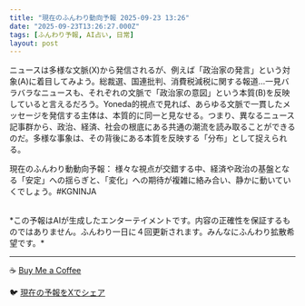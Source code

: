 ```yaml
---
title: "現在のふんわり動向予報 2025-09-23 13:26"
date: "2025-09-23T13:26:27.000Z"
tags: [ふんわり予報, AI占い, 日常]
layout: post
---
```


ニュースは多様な文脈(X)から発信されるが、例えば「政治家の発言」という対象(A)に着目してみよう。総裁選、国連批判、消費税減税に関する報道…一見バラバラなニュースも、それぞれの文脈で「政治家の意図」という本質(B)を反映していると言えるだろう。Yoneda的視点で見れば、あらゆる文脈で一貫したメッセージを発信する主体は、本質的に同一と見なせる。つまり、異なるニュース記事群から、政治、経済、社会の根底にある共通の潮流を読み取ることができるのだ。多様な事象は、その背後にある本質を反映する「分布」として捉えられる。

現在のふんわり動動向予報：
様々な視点が交錯する中、経済や政治の基盤となる「安定」への揺らぎと、「変化」への期待が複雑に絡み合い、静かに動いていくでしょう。#KGNINJA

<br>
*この予報はAIが生成したエンターテイメントです。内容の正確性を保証するものではありません。ふんわり一日に４回更新されます。みんなにふんわり拡散希望です。*

---
☕️ [Buy Me a Coffee](https://www.buymeacoffee.com/kgninja)

🐦 [現在の予報をXでシェア](https://twitter.com/intent/tweet?text=%E7%8F%BE%E5%9C%A8%E3%81%AE%E3%81%B5%E3%82%93%E3%82%8F%E3%82%8A%E4%BA%88%E5%A0%B1%3A%20%E3%80%8C%E3%83%8B%E3%83%A5%E3%83%BC%E3%82%B9%E3%81%AF%E5%A4%9A%E6%A7%98%E3%81%AA%E6%96%87%E8%84%88(X)%E3%81%8B%E3%82%89%E7%99%BA%E4%BF%A1%E3%81%95%E3%82%8C%E3%82%8B%E3%81%8C%E3%80%81%E4%BE%8B%E3%81%88%E3%81%B0%E3%80%8C%E6%94%BF%E6%B2%BB%E5%AE%B6%E3%81%AE%E7%99%BA%E8%A8%80%E3%80%8D%E3%81%A8%E3%81%84%E3%81%86%E5%AF%BE%E8%B1%A1(A)%E3%81%AB%E7%9D%80%E7%9B%AE%E3%81%97%E3%81%A6%E3%81%BF%E3%82%88%E3%81%86%E3%80%82%E3%80%8D%23KGNINJA%20%E7%B6%9A%E3%81%8D%E3%81%AF%E3%83%96%E3%83%AD%E3%82%B0%E3%81%A7%EF%BC%81%F0%9F%91%87&url=https%3A%2F%2Fkg-ninja.github.io%2FFunwariyoso%2F)
